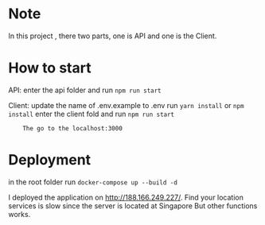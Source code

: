 # Note

In this project , there two parts, one is API and one is the Client. 

# How to start 
API: enter the api folder and run `npm run start`

Client: update the name of .env.example to .env 
        run `yarn install` or `npm install`
        enter the client fold and run `npm run start`

        The go to the localhost:3000

# Deployment 
in the root folder run `docker-compose up --build -d `

I deployed the application on http://188.166.249.227/. 
Find your location services is slow since the server is located at Singapore
But other functions works. 


